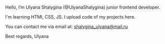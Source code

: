 Hello, I’m Ulyana Shalygina (@UlyanaShalygina) junior frontend developer.

I'm learning HTMl, CSS, JS. I upload code of my projects here.

You can contact me via email at: shalygina_ulyana@mail.ru

Best regards,
Ulyana
